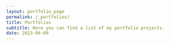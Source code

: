 ```yaml
---
layout: portfolio_page
permalink: /_portfolios/
title: Portfolios
subtitle: Here you can find a list of my portfolio projects.
date: 2023-06-09
---
```


